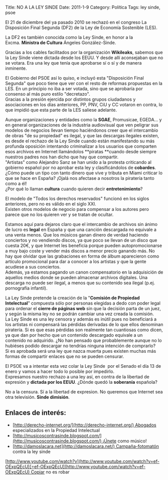 Title: NO A LA LEY SINDE
Date: 2011-1-9
Category: Política
Tags: ley sinde, psoe

El 21 de diciembre del ya pasado 2010 se rechazó en el congreso La Disposición Final Segunda (DF2) de la Ley de Economía Sostenible (LES).

La DF2 es también conocida como la Ley Sinde, en honor a la Excma. **Ministra de Cultura** Ángeles González-Sinde.

Gracias a los cables facilitados por la organización **Wikileaks**, sabemos que la Ley Sinde viene dictada desde los EEUU. Y desde allí
aconsejaban que no se votara. Era una ley que tenía que aprobarse sí o sí y de manera inminente.

El Gobierno del PSOE así lo quiso, e incluyó esta "Disposición Final Segunda" que poco tiene que ver con el resto de reformas propuestas en
la LES. En un principio no iba a ser votada, sino que se aprobaría por consenso al más puro estilo "decretazo".  
 Gracias a la presión ejercida por distintos grupos ciudadanos y asociaciones en los días anteriores, PP, PNV, CiU y CC votaron en contra,
lo que impidió que esta parte de la LES saliese adelante.

Aunque organizaciones y entidades como la **SGAE**, Promusicae, EGEDA... y en general organizaciones de la industria audiovisual que ven
peligrar sus modelos de negocios llevan tiempo haciéndonos creer que el intercambio de obras "de su propiedad" es ilegal, y que las
descargas ilegales existen, es desde el rechazo de la Ley Sinde cuando están manifestando su más profunda oposición intentando criminalizar
a los usuarios que comparten esos archivos en Internet llamándolos **piratas **cuando desde siempre nuestros padres nos han dicho que hay
que compartir.  
 "Artistas" como Alejandro Sanz se han unido a la protesta criticando al gobierno español por no aprobar esta ley y clasificándolos
de **cobardes**. ¿Cómo puede un tipo con tanto dinero que vive y tributa en Miami criticar lo que se hace en España? ¡Ojalá nos afectase a
nosotros la piratería tanto como a él!  
 ¿Por qué lo llaman **cultura** cuando quieren decir **entretenimiento**?

El modelo de "Todos los derechos reservados" funcionó en los siglos anteriores, pero no es válido en el siglo XXI.  
 Existen otros modelos de negocio para compensar a los autores pero parece que no los quieren ver y se tratan de ocultar.

Estamos aquí para dejaros claro que el intercambio de archivos sin ánimo de lucro es **legal** en España y que una canción descargada no
equivale a una venta menos. Que los músicos ganan dinero de verdad haciendo conciertos y no vendiendo discos, ya que poco se llevan de un
disco que cuesta 20€, y que Internet les beneficia porque pueden autopromocionarse a muy bajo coste y vender más discos a menor precio
ganando más. No hay que olvidar que las grabaciones en forma de álbum aparecieron como artículo promocional para dar a conocer a los
artistas y que la gente acudiese a sus conciertos.  
 Además, ya estamos pagando un canon compensatorio en la adquisición de aquellos medios donde se pueden almacenar archivos digitales. Una
descarga no puede ser ilegal, a menos que su contenido sea ilegal (p.ej. pornografía infantil).

La Ley Sinde pretende la creación de la "**Comisión de Propiedad Intelectual**" compuesta sólo por personas elegidas a dedo con poder legal
para ordenar el **cierre de páginas web** sin que la decisión parta de un juez, y según la misma ley no se podrán cambiar una vez creada la
comisión.  
 La Ley Sinde es una ley censora y además es inútil pues no beneficiará a los artistas ni compensará las pérdidas derivadas de lo que ellos
denominan piratería. Si es que esas pérdidas son realmente tan cuantiosas como dicen, ya que dan por hecho que un contenido descargado
equivale a un contenido no adquirido. ¿No han pensado que probablemente aunque no lo hubiéses podido descargar no tendrías ninguna intención
de comprarlo?  
 Si es aprobada será una ley que nazca muerta pues existen muchas más formas de compartir enlaces que no se pueden censurar.

El PSOE va a intentar esta vez colar la Ley Sinde  por el Senado el día 13 de enero y vamos a hacer todo lo posible por impedirlo.  
 Expresamos nuestro rechazo a una ley así, en contra de la libertad de expresión y **dictada por los EEUU**. ¿Dónde quedó
la **soberanía** española?

No a la censura. Sí a la libertad de expresion. No queremos que Internet sea otra televisión. **Sinde dimisión**.

## Enlaces de interés:
- [http://derecho-internet.org/](http://derecho-internet.org/) Abogados especializados en la Propiedad Intelectual
- [http://musicoscontrasinde.blogspot.com/](http://musicoscontrasinde.blogspot.com/) ¡Únete como músico!
- [http://damoslacara.net](http://damoslacara.net/) Campaña-fotomatón contra la ley sinde

[http://www.youtube.com/watch?v](http://www.youtube.com/watch?v=ef-OExpQEcU)[=ef-OExpQEcU](http://www.youtube.com/watch?v=ef-OExpQEcU) Copiar
no es robar
